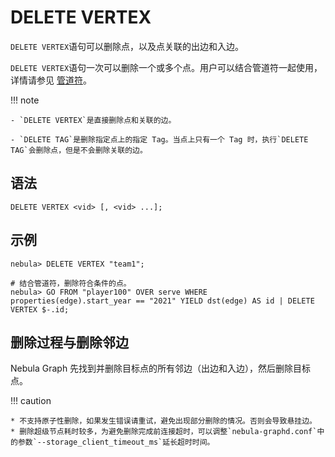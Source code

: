 # DELETE VERTEX

`DELETE VERTEX`语句可以删除点，以及点关联的出边和入边。

`DELETE VERTEX`语句一次可以删除一个或多个点。用户可以结合管道符一起使用，详情请参见 [管道符](../5.operators/4.pipe.md)。

!!! note

    - `DELETE VERTEX`是直接删除点和关联的边。

    - `DELETE TAG`是删除指定点上的指定 Tag。当点上只有一个 Tag 时，执行`DELETE TAG`会删除点，但是不会删除关联的边。

## 语法

```ngql
DELETE VERTEX <vid> [, <vid> ...];
```

## 示例

```ngql
nebula> DELETE VERTEX "team1";
```

```ngql
# 结合管道符，删除符合条件的点。
nebula> GO FROM "player100" OVER serve WHERE properties(edge).start_year == "2021" YIELD dst(edge) AS id | DELETE VERTEX $-.id;
```

## 删除过程与删除邻边

Nebula Graph 先找到并删除目标点的所有邻边（出边和入边），然后删除目标点。

!!! caution

    * 不支持原子性删除，如果发生错误请重试，避免出现部分删除的情况。否则会导致悬挂边。
    * 删除超级节点耗时较多，为避免删除完成前连接超时，可以调整`nebula-graphd.conf`中的参数`--storage_client_timeout_ms`延长超时时间。
